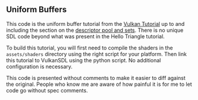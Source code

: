 Uniform Buffers
--------

This code is the uniform buffer tutorial from the 
[Vulkan Tutorial](https://vulkan-tutorial.com) up to and including the section 
on the [descriptor pool and sets](https://vulkan-tutorial.com/Uniform_buffers/Descriptor_pool_and_sets). 
There is no unique SDL code beyond what was present in the Hello Triangle 
tutorial.

To build this tutorial, you will first need to compile the shaders in the
`assets/shaders` directory using the right script for your platform. Then
link this tutorial to VulkanSDL using the python script. No additional
configuration is necessary.

This code is presented without comments to make it easier to diff against the 
original.  People who know me are aware of how painful it is for me to let code 
go without spec comments.